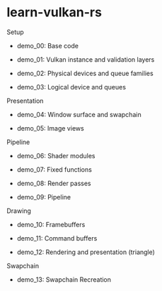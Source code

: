 # learn-vulkan-rs

Setup

- demo_00: Base code

- demo_01: Vulkan instance and validation layers

- demo_02: Physical devices and queue families

- demo_03: Logical device and queues

Presentation

- demo_04: Window surface and swapchain

- demo_05: Image views

Pipeline

- demo_06: Shader modules

- demo_07: Fixed functions

- demo_08: Render passes

- demo_09: Pipeline

Drawing

- demo_10: Framebuffers

- demo_11: Command buffers

- demo_12: Rendering and presentation (triangle)

Swapchain

- demo_13: Swapchain Recreation